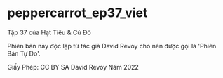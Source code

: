 # peppercarrot_ep37_viet
Tập 37 của Hạt Tiêu &amp; Củ Đỏ

Phiên bản này độc lập từ tác giả David Revoy cho nên được gọi là 'Phiên Bản Tự Do'.

Giấy Phép: CC BY SA David Revoy Năm 2022
